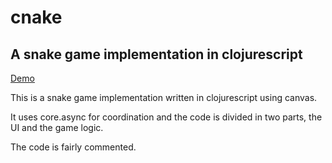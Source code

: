 # cnake
## A snake game implementation in clojurescript

[Demo](http://joakin.github.io/cnake)

This is a snake game implementation written in clojurescript using canvas.

It uses core.async for coordination and the code is divided in two parts, the UI and the game logic.

The code is fairly commented.
